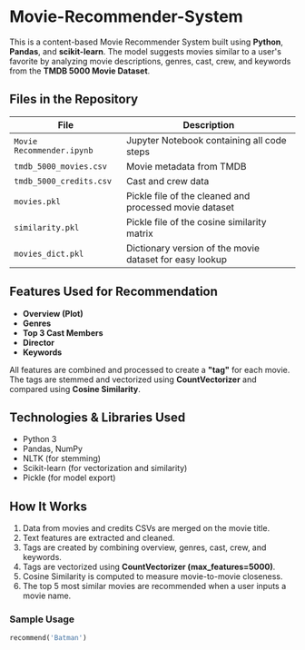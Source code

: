 # Movie-Recommender-System

This is a content-based Movie Recommender System built using **Python**, **Pandas**, and **scikit-learn**. The model suggests movies similar to a user's favorite by analyzing movie descriptions, genres, cast, crew, and keywords from the **TMDB 5000 Movie Dataset**.

## Files in the Repository

| File | Description |
|------|-------------|
| `Movie Recommender.ipynb` | Jupyter Notebook containing all code steps |
| `tmdb_5000_movies.csv` | Movie metadata from TMDB |
| `tmdb_5000_credits.csv` | Cast and crew data |
| `movies.pkl` | Pickle file of the cleaned and processed movie dataset |
| `similarity.pkl` | Pickle file of the cosine similarity matrix |
| `movies_dict.pkl` | Dictionary version of the movie dataset for easy lookup |

## Features Used for Recommendation
- **Overview (Plot)**  
- **Genres**  
- **Top 3 Cast Members**  
- **Director**  
- **Keywords**

All features are combined and processed to create a **"tag"** for each movie. The tags are stemmed and vectorized using **CountVectorizer** and compared using **Cosine Similarity**.

## Technologies & Libraries Used
- Python 3
- Pandas, NumPy
- NLTK (for stemming)
- Scikit-learn (for vectorization and similarity)
- Pickle (for model export)

## How It Works
1. Data from movies and credits CSVs are merged on the movie title.
2. Text features are extracted and cleaned.
3. Tags are created by combining overview, genres, cast, crew, and keywords.
4. Tags are vectorized using **CountVectorizer (max_features=5000)**.
5. Cosine Similarity is computed to measure movie-to-movie closeness.
6. The top 5 most similar movies are recommended when a user inputs a movie name.

### Sample Usage
```python
recommend('Batman')
